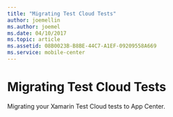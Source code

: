 ```yaml
---
title: "Migrating Test Cloud Tests"
author: joemellin
ms.author: joemel
ms.date: 04/10/2017
ms.topic: article
ms.assetid: 08B0023B-B8BE-44C7-A1EF-09209558A669
ms.service: mobile-center
---
```


# Migrating Test Cloud Tests

Migrating your Xamarin Test Cloud tests to App Center.
